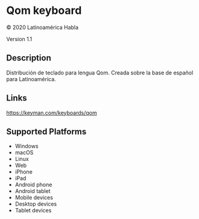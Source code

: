 Qom keyboard
==============

© 2020 Latinoamérica Habla

Version 1.1

Description
-----------
Distribución de teclado para lengua Qom. Creada sobre la base de español para Latinoamérica.

Links
-----
https://keyman.com/keyboards/qom

Supported Platforms
-------------------
 * Windows
 * macOS
 * Linux
 * Web
 * iPhone
 * iPad
 * Android phone
 * Android tablet
 * Mobile devices
 * Desktop devices
 * Tablet devices

